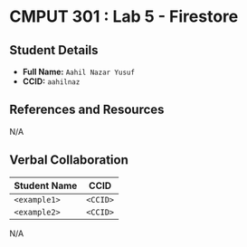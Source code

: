# CMPUT 301 : Lab 5 - Firestore

## Student Details

- **Full Name:** `Aahil Nazar Yusuf`
- **CCID:** `aahilnaz`

## References and Resources

N/A

## Verbal Collaboration

| Student Name | CCID     |
| ------------ | -------- |
| `<example1>` | `<CCID>` |
| `<example2>` | `<CCID>` |

N/A

